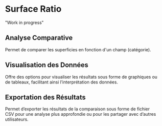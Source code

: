 # Surface Ratio
"Work in progress"
## Analyse Comparative
Permet de comparer les superficies en fonction d'un champ (catégorie).

## Visualisation des Données
Offre des options pour visualiser les résultats sous forme de graphiques ou de tableaux, facilitant ainsi l’interprétation des données.

## Exportation des Résultats
Permet d’exporter les résultats de la comparaison sous forme de fichier CSV pour une analyse plus approfondie ou pour les partager avec d’autres utilisateurs.
